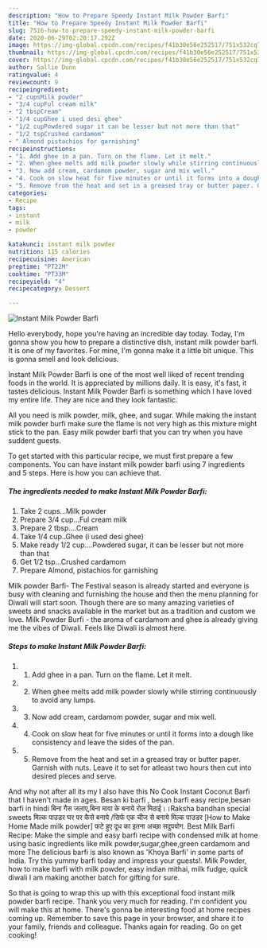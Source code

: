 ```yaml
---
description: "How to Prepare Speedy Instant Milk Powder Barfi"
title: "How to Prepare Speedy Instant Milk Powder Barfi"
slug: 7516-how-to-prepare-speedy-instant-milk-powder-barfi
date: 2020-06-29T02:20:17.292Z
image: https://img-global.cpcdn.com/recipes/f41b30e56e252517/751x532cq70/instant-milk-powder-barfi-recipe-main-photo.jpg
thumbnail: https://img-global.cpcdn.com/recipes/f41b30e56e252517/751x532cq70/instant-milk-powder-barfi-recipe-main-photo.jpg
cover: https://img-global.cpcdn.com/recipes/f41b30e56e252517/751x532cq70/instant-milk-powder-barfi-recipe-main-photo.jpg
author: Sallie Dunn
ratingvalue: 4
reviewcount: 9
recipeingredient:
- "2 cupsMilk powder"
- "3/4 cupFul cream milk"
- "2 tbspCream"
- "1/4 cupGhee i used desi ghee"
- "1/2 cupPowdered sugar it can be lesser but not more than that"
- "1/2 tspCrushed cardamom"
- " Almond pistachios for garnishing"
recipeinstructions:
- "1. Add ghee in a pan. Turn on the flame. Let it melt."
- "2. When ghee melts add milk powder slowly while stirring continuously to avoid any lumps."
- "3. Now add cream, cardamom powder, sugar and mix well."
- "4. Cook on slow heat for five minutes or until it forms into a dough like consistency and leave the sides of the pan."
- "5. Remove from the heat and set in a greased tray or butter paper. Garnish with nuts. Leave it to set for atleast two hours then cut into desired pieces and serve."
categories:
- Recipe
tags:
- instant
- milk
- powder

katakunci: instant milk powder 
nutrition: 115 calories
recipecuisine: American
preptime: "PT22M"
cooktime: "PT33M"
recipeyield: "4"
recipecategory: Dessert

---
```



![Instant Milk Powder Barfi](https://img-global.cpcdn.com/recipes/f41b30e56e252517/751x532cq70/instant-milk-powder-barfi-recipe-main-photo.jpg)

Hello everybody, hope you're having an incredible day today. Today, I'm gonna show you how to prepare a distinctive dish, instant milk powder barfi. It is one of my favorites. For mine, I'm gonna make it a little bit unique. This is gonna smell and look delicious.

Instant Milk Powder Barfi is one of the most well liked of recent trending foods in the world. It is appreciated by millions daily. It is easy, it's fast, it tastes delicious. Instant Milk Powder Barfi is something which I have loved my entire life. They are nice and they look fantastic.

All you need is milk powder, milk, ghee, and sugar. While making the instant milk powder burfi make sure the flame is not very high as this mixture might stick to the pan. Easy milk powder barfi that you can try when you have suddent guests.


To get started with this particular recipe, we must first prepare a few components. You can have instant milk powder barfi using 7 ingredients and 5 steps. Here is how you can achieve that.

<!--inarticleads1-->

##### The ingredients needed to make Instant Milk Powder Barfi:

1. Take 2 cups...Milk powder
1. Prepare 3/4 cup...Ful cream milk
1. Prepare 2 tbsp....Cream
1. Take 1/4 cup..Ghee (i used desi ghee)
1. Make ready 1/2 cup....Powdered sugar, it can be lesser but not more than that
1. Get 1/2 tsp...Crushed cardamom
1. Prepare  Almond, pistachios for garnishing


Milk powder Barfi- The Festival season is already started and everyone is busy with cleaning and furnishing the house and then the menu planning for Diwali will start soon. Though there are so many amazing varieties of sweets and snacks available in the market but as a tradition and custom we love. Milk Powder Burfi - the aroma of cardamom and ghee is already giving me the vibes of Diwali. Feels like Diwali is almost here. 

<!--inarticleads2-->

##### Steps to make Instant Milk Powder Barfi:

1. 1. Add ghee in a pan. Turn on the flame. Let it melt.
1. 2. When ghee melts add milk powder slowly while stirring continuously to avoid any lumps.
1. 3. Now add cream, cardamom powder, sugar and mix well.
1. 4. Cook on slow heat for five minutes or until it forms into a dough like consistency and leave the sides of the pan.
1. 5. Remove from the heat and set in a greased tray or butter paper. Garnish with nuts. Leave it to set for atleast two hours then cut into desired pieces and serve.


And why not after all its my I also have this No Cook Instant Coconut Barfi that I haven&#39;t made in ages. Besan ki barfi , besan barfi easy recipe,besan barfi in hindi बिना गैस जलाए,बिना मावा के बनाये रोल मिठाई।।Raksha bandhan special sweets मिल्क पाउडर घर पर कैसे बनाये /सिर्फ एक चीज से बनाये मिल्क पाउडर [How to Make Home Made milk powder] फटे हुए दूध का इतना अच्छा सदुपयोग. Best Milk Barfi Recipe: Make the simple and easy barfi recipe with condensed milk at home using basic ingredients like milk powder,sugar,ghee,green cardamom and more The delicious barfi is also known as &#39;Khoya Barfi&#39; in some parts of India. Try this yummy barfi today and impress your guests!. Milk Powder, how to make barfi with milk powder, easy indian mithai, milk fudge, quick diwali I am making another batch for gifting for sure. 

So that is going to wrap this up with this exceptional food instant milk powder barfi recipe. Thank you very much for reading. I'm confident you will make this at home. There's gonna be interesting food at home recipes coming up. Remember to save this page in your browser, and share it to your family, friends and colleague. Thanks again for reading. Go on get cooking!
